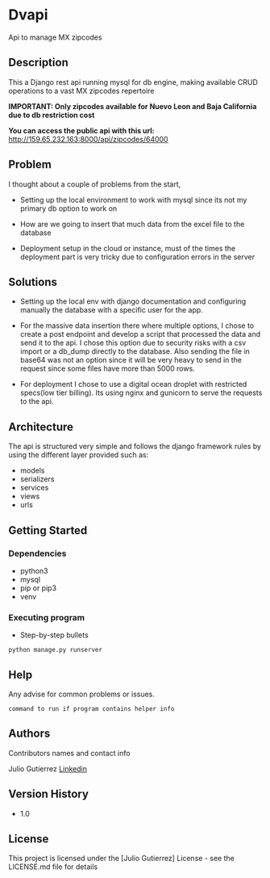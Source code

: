 # Dvapi

Api to manage MX zipcodes

## Description

This a Django rest api running mysql for db engine, making available CRUD operations to a vast MX zipcodes repertoire

**IMPORTANT: Only zipcodes available for Nuevo Leon and Baja California due to db restriction cost**

**You can access the public api with this url:**
http://159.65.232.163:8000/api/zipcodes/64000

## Problem

I thought about a couple of problems from the start,

* Setting up the local environment to work with mysql since its not my primary db option to work on

* How are we going to insert that much data from the excel file to the database

* Deployment setup in the cloud or instance, must of the times the deployment part is very tricky due to configuration errors in the server

## Solutions

* Setting up the local env with django documentation and configuring manually the database with a specific user for the app.

* For the massive data insertion there where multiple options, I chose to create a post endpoint and develop a script that processed the data and send it to the api. I chose this option due to security risks with a csv import or a db_dump directly to the database. 
Also sending the file in base64 was not an option since it will be very heavy to send in the request since some files have more than 5000 rows.

* For deployment I chose to use a digital ocean droplet with restricted specs(low tier billing). Its using nginx and gunicorn to serve the requests to the api.

## Architecture

The api is structured very simple and follows the django framework rules by using the different layer provided such as:

* models
* serializers
* services
* views
* urls

## Getting Started

### Dependencies

* python3
* mysql
* pip or pip3
* venv

### Executing program

* Step-by-step bullets
```
python manage.py runserver
```

## Help

Any advise for common problems or issues.
```
command to run if program contains helper info
```

## Authors

Contributors names and contact info

Julio Gutierrez 
[Linkedin](https://www.linkedin.com/in/julio-gutierrez1235/)

## Version History

* 1.0

## License

This project is licensed under the [Julio Gutierrez] License - see the LICENSE.md file for details
